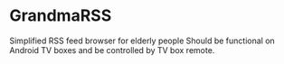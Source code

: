 # GrandmaRSS
Simplified RSS feed browser for elderly people
Should be functional on Android TV boxes and be controlled by TV box remote.
